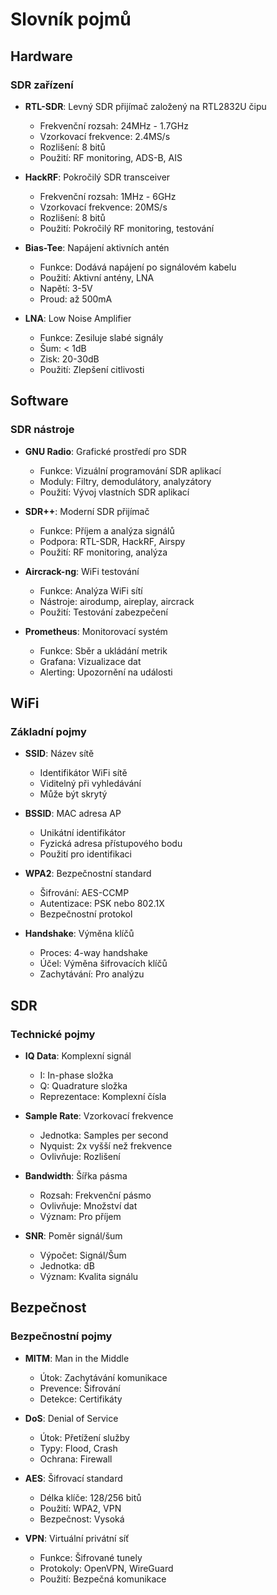 # Slovník pojmů

## Hardware

### SDR zařízení
- **RTL-SDR**: Levný SDR přijímač založený na RTL2832U čipu
  - Frekvenční rozsah: 24MHz - 1.7GHz
  - Vzorkovací frekvence: 2.4MS/s
  - Rozlišení: 8 bitů
  - Použití: RF monitoring, ADS-B, AIS

- **HackRF**: Pokročilý SDR transceiver
  - Frekvenční rozsah: 1MHz - 6GHz
  - Vzorkovací frekvence: 20MS/s
  - Rozlišení: 8 bitů
  - Použití: Pokročilý RF monitoring, testování

- **Bias-Tee**: Napájení aktivních antén
  - Funkce: Dodává napájení po signálovém kabelu
  - Použití: Aktivní antény, LNA
  - Napětí: 3-5V
  - Proud: až 500mA

- **LNA**: Low Noise Amplifier
  - Funkce: Zesiluje slabé signály
  - Šum: < 1dB
  - Zisk: 20-30dB
  - Použití: Zlepšení citlivosti

## Software

### SDR nástroje
- **GNU Radio**: Grafické prostředí pro SDR
  - Funkce: Vizuální programování SDR aplikací
  - Moduly: Filtry, demodulátory, analyzátory
  - Použití: Vývoj vlastních SDR aplikací

- **SDR++**: Moderní SDR přijímač
  - Funkce: Příjem a analýza signálů
  - Podpora: RTL-SDR, HackRF, Airspy
  - Použití: RF monitoring, analýza

- **Aircrack-ng**: WiFi testování
  - Funkce: Analýza WiFi sítí
  - Nástroje: airodump, aireplay, aircrack
  - Použití: Testování zabezpečení

- **Prometheus**: Monitorovací systém
  - Funkce: Sběr a ukládání metrik
  - Grafana: Vizualizace dat
  - Alerting: Upozornění na události

## WiFi

### Základní pojmy
- **SSID**: Název sítě
  - Identifikátor WiFi sítě
  - Viditelný při vyhledávání
  - Může být skrytý

- **BSSID**: MAC adresa AP
  - Unikátní identifikátor
  - Fyzická adresa přístupového bodu
  - Použití pro identifikaci

- **WPA2**: Bezpečnostní standard
  - Šifrování: AES-CCMP
  - Autentizace: PSK nebo 802.1X
  - Bezpečnostní protokol

- **Handshake**: Výměna klíčů
  - Proces: 4-way handshake
  - Účel: Výměna šifrovacích klíčů
  - Zachytávání: Pro analýzu

## SDR

### Technické pojmy
- **IQ Data**: Komplexní signál
  - I: In-phase složka
  - Q: Quadrature složka
  - Reprezentace: Komplexní čísla

- **Sample Rate**: Vzorkovací frekvence
  - Jednotka: Samples per second
  - Nyquist: 2x vyšší než frekvence
  - Ovlivňuje: Rozlišení

- **Bandwidth**: Šířka pásma
  - Rozsah: Frekvenční pásmo
  - Ovlivňuje: Množství dat
  - Význam: Pro příjem

- **SNR**: Poměr signál/šum
  - Výpočet: Signál/Šum
  - Jednotka: dB
  - Význam: Kvalita signálu

## Bezpečnost

### Bezpečnostní pojmy
- **MITM**: Man in the Middle
  - Útok: Zachytávání komunikace
  - Prevence: Šifrování
  - Detekce: Certifikáty

- **DoS**: Denial of Service
  - Útok: Přetížení služby
  - Typy: Flood, Crash
  - Ochrana: Firewall

- **AES**: Šifrovací standard
  - Délka klíče: 128/256 bitů
  - Použití: WPA2, VPN
  - Bezpečnost: Vysoká

- **VPN**: Virtuální privátní síť
  - Funkce: Šifrované tunely
  - Protokoly: OpenVPN, WireGuard
  - Použití: Bezpečná komunikace 